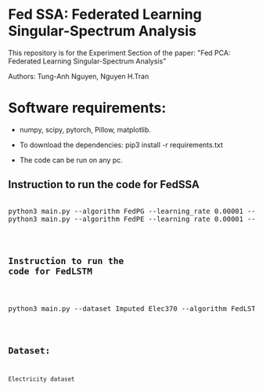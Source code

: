 # Fed SSA: Federated Learning Singular-Spectrum Analysis
This repository is for the Experiment Section of the paper: "Fed PCA: Federated Learning Singular-Spectrum Analysis"

Authors: Tung-Anh Nguyen, Nguyen H.Tran
# Software requirements:
- numpy, scipy, pytorch, Pillow, matplotlib.

- To download the dependencies: pip3 install -r requirements.txt

- The code can be run on any pc.
## Instruction to run the code for FedSSA

<pre></code>
python3 main.py --algorithm FedPG --learning_rate 0.00001 --dataset Elec20 --num_global_iters 100 --window 80 --dim 80 --subusers 0.1 --local_epochs 30
python3 main.py --algorithm FedPE --learning_rate 0.00001 --dataset Elec20 --num_global_iters 100 --window 80 --dim 80 --subusers 0.1 --local_epochs 30
<code></pre>

## Instruction to run the code for FedLSTM
<pre></code>
python3 main.py --dataset Imputed_Elec370 --algorithm FedLSTM --batch_size 64 --learning_rate 0.001 --subusers 0.1 --num_global_iters 100 --local_epochs 2
<code></pre>

## Dataset:
Electricity dataset